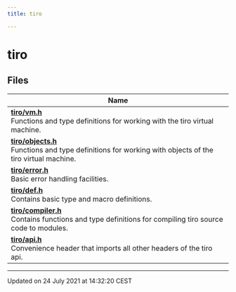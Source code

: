 ```yaml
---
title: tiro

---
```


# tiro



## Files

| Name           |
| -------------- |
| **[tiro/vm.h](/docs/api/files/vm_8h#file-vm.h)** <br>Functions and type definitions for working with the tiro virtual machine.  |
| **[tiro/objects.h](/docs/api/files/objects_8h#file-objects.h)** <br>Functions and type definitions for working with objects of the tiro virtual machine.  |
| **[tiro/error.h](/docs/api/files/error_8h#file-error.h)** <br>Basic error handling facilities.  |
| **[tiro/def.h](/docs/api/files/def_8h#file-def.h)** <br>Contains basic type and macro definitions.  |
| **[tiro/compiler.h](/docs/api/files/compiler_8h#file-compiler.h)** <br>Contains functions and type definitions for compiling tiro source code to modules.  |
| **[tiro/api.h](/docs/api/files/api_8h#file-api.h)** <br>Convenience header that imports all other headers of the tiro api.  |






-------------------------------

Updated on 24 July 2021 at 14:32:20 CEST

